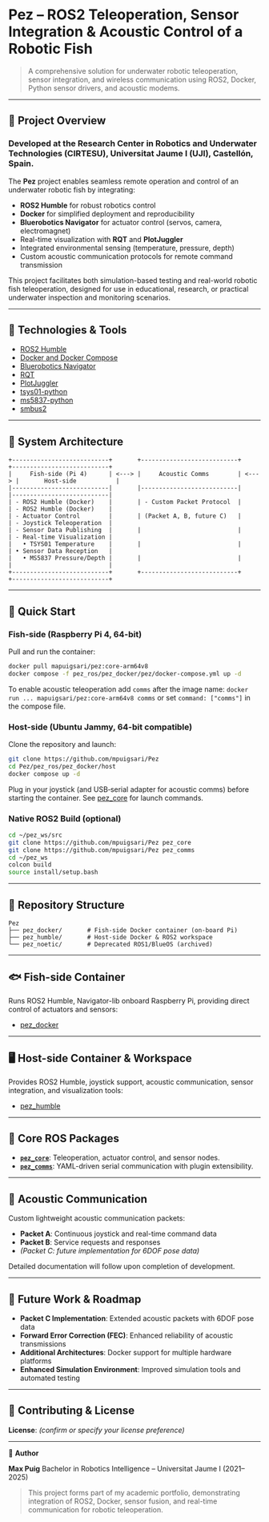 # Pez – ROS2 Teleoperation, Sensor Integration & Acoustic Control of a Robotic Fish

> A comprehensive solution for underwater robotic teleoperation, sensor integration, and wireless communication using ROS2, Docker, Python sensor drivers, and acoustic modems.

---

## 🌊 Project Overview

### Developed at the Research Center in Robotics and Underwater Technologies (CIRTESU), Universitat Jaume I (UJI), Castellón, Spain.

The **Pez** project enables seamless remote operation and control of an underwater robotic fish by integrating:

* **ROS2 Humble** for robust robotics control
* **Docker** for simplified deployment and reproducibility
* **Bluerobotics Navigator** for actuator control (servos, camera, electromagnet)
* Real-time visualization with **RQT** and **PlotJuggler**
* Integrated environmental sensing (temperature, pressure, depth)
* Custom acoustic communication protocols for remote command transmission

This project facilitates both simulation-based testing and real-world robotic fish teleoperation, designed for use in educational, research, or practical underwater inspection and monitoring scenarios.

---

## 🧰 Technologies & Tools

* [ROS2 Humble](https://docs.ros.org/en/humble/)
* [Docker and Docker Compose](https://docs.docker.com/compose/)
* [Bluerobotics Navigator](https://bluerobotics.com/store/comm-control-power/control/navigator/)
* [RQT](https://wiki.ros.org/rqt)
* [PlotJuggler](https://github.com/facontidavide/PlotJuggler)
* [tsys01-python](https://github.com/bluerobotics/tsys01-python)
* [ms5837-python](https://github.com/bluerobotics/ms5837-python)
* [smbus2](https://pypi.org/project/smbus2/)

---

## 🧱 System Architecture

```
+---------------------------+       +---------------------------+       +---------------------------+
|     Fish-side (Pi 4)      | <---> |     Acoustic Comms        | <---> |       Host-side           |
|---------------------------|       |---------------------------|       |---------------------------|
| - ROS2 Humble (Docker)    |       | - Custom Packet Protocol  |       | - ROS2 Humble (Docker)    |
| - Actuator Control        |       | (Packet A, B, future C)   |       | - Joystick Teleoperation  |
| - Sensor Data Publishing  |       |                           |       | - Real-time Visualization |
|   • TSYS01 Temperature    |       |                           |       | • Sensor Data Reception   |
|   • MS5837 Pressure/Depth |       |                           |       |                           |
+---------------------------+       +---------------------------+       +---------------------------+
```

---

## 🚀 Quick Start

### Fish-side (Raspberry Pi 4, 64-bit)

Pull and run the container:

```bash
docker pull mapuigsari/pez:core-arm64v8
docker compose -f pez_ros/pez_docker/pez/docker-compose.yml up -d
```

To enable acoustic teleoperation add `comms` after the image name:
`docker run ... mapuigsari/pez:core-arm64v8 comms` or set
`command: ["comms"]` in the compose file.

### Host-side (Ubuntu Jammy, 64-bit compatible)

Clone the repository and launch:

```bash
git clone https://github.com/mpuigsari/Pez
cd Pez/pez_ros/pez_docker/host
docker compose up -d
```

Plug in your joystick (and USB‑serial adapter for acoustic comms) before
starting the container.  See [pez_core](pez_ros/pez_humble/pez_ws/src/pez_core/README.md)
for launch commands.

### Native ROS2 Build (optional)

```bash
cd ~/pez_ws/src
git clone https://github.com/mpuigsari/Pez pez_core
git clone https://github.com/mpuigsari/Pez pez_comms
cd ~/pez_ws
colcon build
source install/setup.bash
```

---

## 📁 Repository Structure

```
Pez
├── pez_docker/       # Fish-side Docker container (on-board Pi)
├── pez_humble/       # Host-side Docker & ROS2 workspace
└── pez_noetic/       # Deprecated ROS1/BlueOS (archived)
```

---

## 🐟 Fish-side Container

Runs ROS2 Humble, Navigator-lib onboard Raspberry Pi, providing direct control of actuators and sensors:

* [pez\_docker](pez_ros/pez_docker/README.md)

---

## 🖥️ Host-side Container & Workspace

Provides ROS2 Humble, joystick support, acoustic communication, sensor integration, and visualization tools:

* [pez\_humble](pez_ros/pez_humble/README.md)

---

## 🔧 Core ROS Packages

* **[`pez_core`](pez_ros/pez_humble/pez_ws/src/pez_core/README.md)**: Teleoperation, actuator control, and sensor nodes.
* **[`pez_comms`](pez_ros/pez_humble/pez_ws/src/pez_comms/README.md)**: YAML-driven serial communication with plugin extensibility.

---

## 📡 Acoustic Communication

Custom lightweight acoustic communication packets:

* **Packet A**: Continuous joystick and real-time command data
* **Packet B**: Service requests and responses
* *(Packet C: future implementation for 6DOF pose data)*

Detailed documentation will follow upon completion of development.

---

## 🚧 Future Work & Roadmap

* **Packet C Implementation**: Extended acoustic packets with 6DOF pose data
* **Forward Error Correction (FEC)**: Enhanced reliability of acoustic transmissions
* **Additional Architectures**: Docker support for multiple hardware platforms
* **Enhanced Simulation Environment**: Improved simulation tools and automated testing

---

## 🤝 Contributing & License

**License**: *(confirm or specify your license preference)*

---

👤 **Author**

**Max Puig**
Bachelor in Robotics Intelligence – Universitat Jaume I (2021–2025)

> This project forms part of my academic portfolio, demonstrating integration of ROS2, Docker, sensor fusion, and real-time communication for robotic teleoperation.
